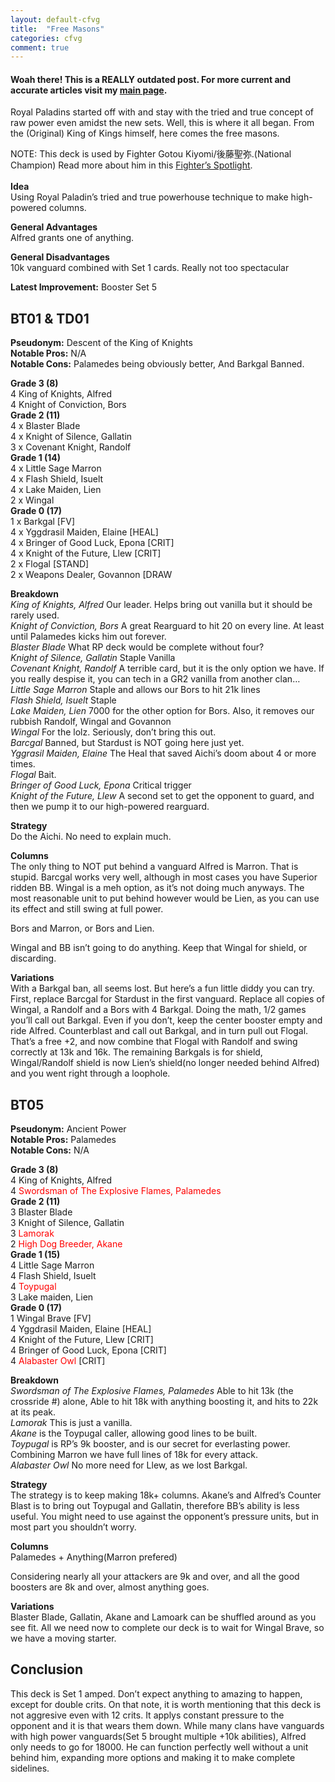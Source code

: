 ```yaml
---
layout: default-cfvg
title:  "Free Masons"
categories: cfvg
comment: true
---
```


####  Woah there! This is a REALLY outdated post. For more current and accurate articles visit my [main page](/cfvg).

<p>Royal Paladins started off with and stay with the tried and true concept of raw power even amidst the new sets. Well, this is where it all began. From the (Original) King of Kings himself, here comes the free masons.</p>
<p>NOTE: This deck is used by Fighter Gotou Kiyomi/後藤聖弥.(National Champion) Read more about him in this <a href="http://vanguardus.blogspot.ca/2012/07/spotlight-gotou-kiyomi.html">Fighter&#8217;s Spotlight</a>.<br />
<strong><br />
Idea</strong><br />
Using Royal Paladin&#8217;s tried and true powerhouse technique to make high-powered columns.</p>
<p><strong>General Advantages</strong><br />
Alfred grants one of anything.</p><!-- more -->
<p><strong>General Disadvantages</strong><br />
10k vanguard combined with Set 1 cards. Really not too spectacular</p>
<p><strong>Latest Improvement:</strong> Booster Set 5</p>
<h2>BT01 &amp; TD01</h2>
<p><strong>Pseudonym:</strong> Descent of the King of Knights<br />
<strong>Notable Pros:</strong> N/A<br />
<strong>Notable Cons:</strong> Palamedes being obviously better, And Barkgal Banned.</p>
<p><strong>Grade 3 (8)</strong><br />
   4  King of Knights, Alfred<br />
   4  Knight of Conviction, Bors<br />
<strong>Grade 2 (11)</strong><br />
  4 x Blaster Blade<br />
  4 x Knight of Silence, Gallatin<br />
  3 x Covenant Knight, Randolf<br />
<strong>Grade 1 (14)</strong><br />
  4 x Little Sage Marron<br />
  4 x Flash Shield, Isuelt<br />
  4 x Lake Maiden, Lien<br />
  2 x Wingal<br />
<strong>Grade 0 (17)</strong><br />
  1 x Barkgal   [FV]<br />
  4 x Yggdrasil Maiden, Elaine [HEAL]<br />
  4 x Bringer of Good Luck, Epona [CRIT]<br />
  4 x Knight of the Future, Llew  [CRIT]<br />
  2 x Flogal   [STAND]<br />
  2 x Weapons Dealer, Govannon [DRAW</p>
<p><strong>Breakdown</strong><br />
<em>King of Knights, Alfred</em> Our leader. Helps bring out vanilla but it should be rarely used.<br />
<em>Knight of Conviction, Bors</em> A great Rearguard to hit 20 on every line. At least until Palamedes kicks him out forever.<br />
<em>Blaster Blade</em> What RP deck would be complete without four?<br />
<em>Knight of Silence, Gallatin</em> Staple Vanilla<br />
<em>Covenant Knight, Randolf</em> A terrible card, but it is the only option we have. If you really despise it, you can tech in a GR2 vanilla from another clan&#8230;<br />
<em>Little Sage Marron</em> Staple and allows our Bors to hit 21k lines<br />
<em>Flash Shield, Isuelt</em> Staple<br />
<em>Lake Maiden, Lien</em> 7000 for the other option for Bors. Also, it removes our rubbish Randolf, Wingal and Govannon<br />
<em>Wingal</em> For the lolz. Seriously, don&#8217;t bring this out.<br />
<em>Barcgal</em> Banned, but Stardust is NOT going here just yet.<br />
<em>Yggrasil Maiden, Elaine</em> The Heal that saved Aichi&#8217;s doom about 4 or more times.<br />
<em>Flogal</em> Bait.<br />
<em>Bringer of Good Luck, Epona</em> Critical trigger<br />
<em>Knight of the Future, Llew</em> A second set to get the opponent to guard, and then we pump it to our high-powered rearguard.</p>
<p><strong>Strategy</strong><br />
Do the Aichi. No need to explain much.</p>
<p><strong>Columns</strong><br />
The only thing to NOT put behind a vanguard Alfred is Marron. That is stupid. Barcgal works very well, although in most cases you have Superior ridden BB. Wingal is a meh option, as it&#8217;s not doing much anyways. The most reasonable unit to put behind however would be Lien, as you can use its effect and still swing at full power.</p>
<p>Bors and Marron, or Bors and Lien.</p>
<p>Wingal and BB isn&#8217;t going to do anything. Keep that Wingal for shield, or discarding.</p>
<p><strong>Variations</strong><br />
With a Barkgal ban, all seems lost. But here&#8217;s a fun little diddy you can try. First, replace Barcgal for Stardust in the first vanguard. Replace all copies of Wingal, a Randolf and a Bors with 4 Barkgal. Doing the math, 1/2 games you&#8217;ll call out Barkgal. Even if you don&#8217;t, keep the center booster empty and ride Alfred. Counterblast and call out Barkgal, and in turn pull out Flogal. That&#8217;s a free +2, and now combine that Flogal with Randolf and swing correctly at 13k and 16k. The remaining Barkgals is for shield, Wingal/Randolf shield is now Lien&#8217;s shield(no longer needed behind Alfred) and you went right through a loophole.<br />
<a name="Set3"></a></p>
<h2><strong>BT05</strong></h2>
<p><strong>Pseudonym:</strong> Ancient Power<br />
<strong>Notable Pros:</strong> Palamedes<br />
<strong>Notable Cons:</strong> N/A</p>
<p><strong>Grade 3 (8)</strong><br />
  4  King of Knights, Alfred<br />
  4  <span style="color:#ff0000;">Swordsman of The Explosive Flames, Palamedes</span><br />
<strong>Grade 2 (11)</strong><br />
  3  Blaster Blade<br />
  3  Knight of Silence, Gallatin<br />
  3  <span style="color:#ff0000;">Lamorak</span><br />
  2  <span style="color:#ff0000;">High Dog Breeder, Akane</span><br />
<strong>Grade 1 (15)</strong><br />
  4  Little Sage Marron<br />
  4  Flash Shield, Isuelt<br />
  4  <span style="color:#ff0000;">Toypugal</span><br />
  3  Lake maiden, Lien<br />
<strong>Grade 0 (17)</strong><br />
  1  Wingal Brave  [FV]<br />
  4  Yggdrasil Maiden, Elaine [HEAL]<br />
  4  Knight of the Future, Llew  [CRIT]<br />
  4  Bringer of Good Luck, Epona [CRIT]<br />
  4  <span style="color:#ff0000;">Alabaster Owl</span>  [CRIT]</p>
<p><strong>Breakdown</strong><br />
<em>Swordsman of The Explosive Flames, Palamedes</em> Able to hit 13k (the crossride #) alone, Able to hit 18k with anything boosting it, and hits to 22k at its peak.<br />
<em>Lamorak</em> This is just a vanilla.<br />
<em>Akane</em> is the Toypugal caller, allowing good lines to be built.<br />
<em>Toypugal</em> is RP&#8217;s 9k booster, and is our secret for everlasting power. Combining Marron we have full lines of 18k for every attack.<br />
<em>Alabaster Owl</em> No more need for Llew, as we lost Barkgal.</p>
<p><strong>Strategy</strong><br />
The strategy is to keep making 18k+ columns. Akane&#8217;s and Alfred&#8217;s Counter Blast is to bring out Toypugal and Gallatin, therefore BB&#8217;s ability is less useful. You might need to use against the opponent&#8217;s pressure units, but in most part you shouldn&#8217;t worry.</p>
<p><strong>Columns</strong><br />
Palamedes + Anything(Marron prefered)</p>
<p>Considering nearly all your attackers are 9k and over, and all the good boosters are 8k and over, almost anything goes.</p>
<p><strong>Variations</strong><br />
Blaster Blade, Gallatin, Akane and Lamoark can be shuffled around as you see fit. All we need now to complete our deck is to wait for Wingal Brave, so we have a moving starter.</p>
<h2><strong>Conclusion</strong></h2>
<p>This deck is Set 1 amped. Don&#8217;t expect anything to amazing to happen, except for double crits. On that note, it is worth mentioning that this deck is not aggresive even with 12 crits. It applys constant pressure to the opponent and it is that wears them down. While many clans have vanguards with high power vanguards(Set 5 brought multiple +10k abilities), Alfred only needs to go for 18000. He can function perfectly well without a unit behind him, expanding more options and making it to make complete sidelines.<i class="fa fa-stop"></i></p>
